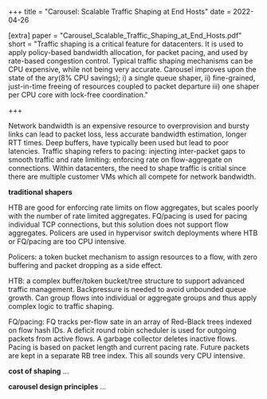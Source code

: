 +++
title = "Carousel: Scalable Traffic Shaping at End Hosts"
date = 2022-04-26

[extra]
paper = "Carousel_Scalable_Traffic_Shaping_at_End_Hosts.pdf"
short = "Traffic shaping is a critical feature for datacenters. It is used to apply policy-based bandwidth allocation, for packet pacing, and used by rate-based congestion control. Typical traffic shaping mechanisms can be CPU expensive, while not being very accurate. Carousel improves upon the state of the ary(8% CPU savings); i) a single queue shaper, ii) fine-grained, just-in-time freeing of resources coupled to packet departure iii) one shaper per CPU core with lock-free coordination."

+++

Network bandwidth is an expensive resource to overprovision and bursty links can lead to packet loss, less accurate bandwidth estimation, longer RTT times. Deep buffers, have typically been used but lead to poor latencies. Traffic shaping refers to pacing: injecting inter-packet gaps to smooth traffic and rate limiting: enforcing rate on flow-aggregate on connections. Within datacenters, the need to shape traffic is critial since there are multiple customer VMs which all compete for network bandwidth.

**traditional shapers**

HTB are good for enforcing rate limits on flow aggregates, but scales poorly with the number of rate limited aggregates. FQ/pacing is used for pacing individual TCP connections, but this solution does not support flow aggregates. Policers are used in hypervisor switch deployments where HTB or FQ/pacing are too CPU intensive.

Policers: a token bucket mechanism to assign resources to a flow, with zero buffering and packet dropping as a side effect.

HTB: a complex buffer/token bucket/tree structure to support advanced traffic management. Backpressure is needed to avoid unbounded queue growth. Can group flows into individual or aggregate groups and thus apply complex logic to traffic shaping.

FQ/pacing: FQ tracks per-flow sate in an array of Red-Black trees indexed on flow hash IDs. A deficit round robin scheduler is used for outgoing packets from active flows. A garbage collector deletes inactive flows. Pacing is based on packet length and current pacing rate. Future packets are kept in a separate RB tree index. This all sounds very CPU intensive.

**cost of shaping**
...

**carousel design principles**
...
